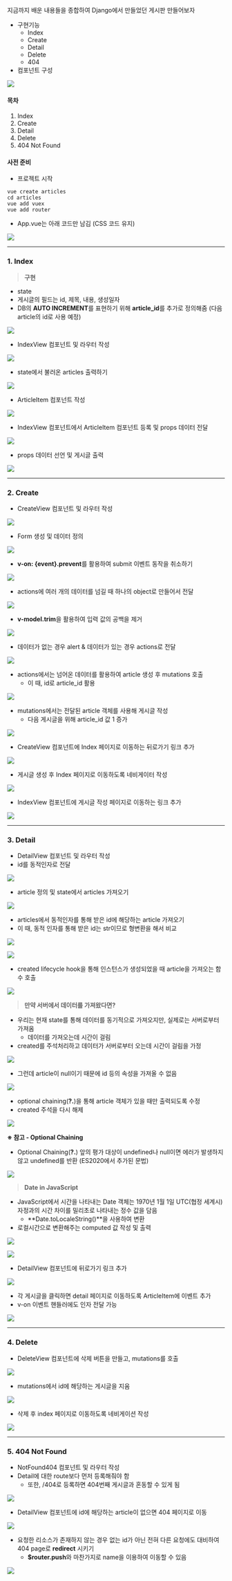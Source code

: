 
지금까지 배운 내용들을 종합하여 Django에서 만들었던 게시판 만들어보자

-   구현기능
    -   Index
    -   Create
    -   Detail
    -   Delete
    -   404
-   컴포넌트 구성

![](https://k.kakaocdn.net/dn/5VVEk/btrQOktbGJ4/8MwXej0Blin0R0vKQql18K/img.png)

#### **목차**

1.  Index
2.  Create
3.  Detail
4.  Delete
5.  404 Not Found

#### **사전 준비**

-   프로젝트 시작

```
vue create articles
cd articles
vue add vuex
vue add router
```

-   App.vue는 아래 코드만 남김 (CSS 코드 유지)

![](https://k.kakaocdn.net/dn/TutAy/btrQN7nme2a/KYDSFSPIvpon4Gv2LF8881/img.png)

---

### **1. Index**

> **구현**

-   state
-   게시글의 필드는 id, 제목, 내용, 생성일자
-   DB의 **AUTO INCREMENT**를 표현하기 위해 **article_id**를 추가로 정의해줌 (다음 article의 id로 사용 예정)

![](https://k.kakaocdn.net/dn/v150k/btrQOzXXrqv/DQxPtLC7y06s0OugszS8ck/img.png)

-   IndexView 컴포넌트 및 라우터 작성

![](https://k.kakaocdn.net/dn/cjYWm6/btrQKhENhxM/OHirSLLvUT268jI6pX68BK/img.png)

-   state에서 불러온 articles 출력하기

![](https://k.kakaocdn.net/dn/bRIfP7/btrQNGQ59EL/vIZXsGYbmNIdmKRhY28fo1/img.png)

-   ArticleItem 컴포넌트 작성

![](https://k.kakaocdn.net/dn/bAs1vh/btrQK79xm3v/mHXv0dqTKIJiZF6CXLMWhk/img.png)

-   IndexView 컴포넌트에서 ArticleItem 컴포넌트 등록 및 props 데이터 전달

![](https://k.kakaocdn.net/dn/bf9bSw/btrQOQ6em6E/jk7XKeeeNOIkqbrmSGHbMK/img.png)

-   props 데이터 선언 및 게시글 출력

![](https://k.kakaocdn.net/dn/o0bMi/btrQKvCMtfw/OL1uya8FxxI14GijVMxPk0/img.png)

---

### **2. Create**

-   CreateView 컴포넌트 및 라우터 작성

![](https://k.kakaocdn.net/dn/dIjwzH/btrQMxAckUP/wScGEBKqKBaCIifO9BidQK/img.png)

-   Form 생성 및 데이터 정의

![](https://k.kakaocdn.net/dn/bGr3wU/btrQN87Fy2k/1wYfr5P8XBdI5jVqc4oCcK/img.png)

-   **v-on: {event}.prevent**를 활용하여 submit 이벤트 동작을 취소하기

![](https://k.kakaocdn.net/dn/bIx4SD/btrQKD8EQRp/oHnyPv7TYk4dA17yOIVR70/img.png)

-   actions에 여러 개의 데이터를 넘길 때 하나의 object로 만들어서 전달

![](https://k.kakaocdn.net/dn/xXVEm/btrQKiwXBiS/s5t6ZvzfWzSszQIt2TlKqk/img.png)

-   **v-model.trim**을 활용하여 입력 값의 공백을 제거

![](https://k.kakaocdn.net/dn/cdmCZy/btrQNJmKusM/1xiwsvqrvfhCBfV5eebXY0/img.png)

-   데이터가 없는 경우 alert & 데이터가 있는 경우 actions로 전달

![](https://k.kakaocdn.net/dn/cBKvk7/btrQKhLCUV3/Dl8f1KTtK1w2lKbWflUgg1/img.png)

-   actions에서는 넘어온 데이터를 활용하여 article 생성 후 mutations 호출
    -   이 때, id로 article_id 활용

![](https://k.kakaocdn.net/dn/bMvOWH/btrQNHvJnUw/RdLXksS0ooa5GKphDqlL40/img.png)

-   mutations에서는 전달된 article 객체를 사용해 게시글 작성
    -   다음 게시글을 위해 article_id 값 1 증가

![](https://k.kakaocdn.net/dn/d338Tl/btrQK1Bsgaz/BQSRXL4A6KyLsNISDw576k/img.png)

-   CreateView 컴포넌트에 Index 페이지로 이동하는 뒤로가기 링크 추가

![](https://k.kakaocdn.net/dn/mOQFG/btrQKvJAK0c/4IJ8PpJ07BaSxd5Ss0rLjk/img.png)

-   게시글 생성 후 Index 페이지로 이동하도록 네비게이터 작성

![](https://k.kakaocdn.net/dn/DgFPR/btrQN7noMg5/2qjTFzPT8KNkyDCI1mwtPK/img.png)

-   IndexView 컴포넌트에 게시글 작성 페이지로 이동하는 링크 추가

![](https://k.kakaocdn.net/dn/Y5qnA/btrQMslgsth/1j3lIDkL4kCMgtOsfPfmL1/img.png)

---

### **3. Detail**

-   DetailView 컴포넌트 및 라우터 작성
-   id를 동적인자로 전달

![](https://k.kakaocdn.net/dn/bmocMe/btrQOnKhmX6/zxAj4zpeLkRQG46nvKHPk1/img.png)

-   article 정의 및 state에서 articles 가져오기

![](https://k.kakaocdn.net/dn/kwOMc/btrQOaj7ieo/8wKeCmnHuKKCVgFSbbowVK/img.png)

-   articles에서 동적인자를 통해 받은 id에 해당하는 article 가져오기
-   이 때, 동적 인자를 통해 받은 id는 str이므로 형변환을 해서 비교

![](https://k.kakaocdn.net/dn/cvnRbt/btrQOjA5JV1/kDD82WKqlh7Srqk5vKc0z1/img.png)

![](https://k.kakaocdn.net/dn/cmZKFn/btrQNH3xDKN/G5Z7HNeWvOMKEicEy54ni1/img.png)

-   created lifecycle hook을 통해 인스턴스가 생성되었을 때 article을 가져오는 함수 호출

![](https://k.kakaocdn.net/dn/cQ3cCQ/btrQOaxD0nM/6FIqK3XX3Wbq5TQEVD1lEk/img.png)

> **만약 서버에서 데이터를 가져왔다면?**

-   우리는 현재 state를 통해 데이터를 동기적으로 가져오지만, 실제로는 서버로부터 가져옴
    -   데이터를 가져오는데 시간이 걸림
-   created를 주석처리하고 데이터가 서버로부터 오는데 시간이 걸림을 가정

![](https://k.kakaocdn.net/dn/lpugw/btrQOSbVwhU/Qjncuk03xmFWzXSmKMHkS1/img.png)

-   그런데 article이 null이기 때문에 id 등의 속성을 가져올 수 없음

![](https://k.kakaocdn.net/dn/lgJqr/btrQK7uVQgL/xCkFkqZP1F9fjBHokXTttk/img.png)

-   optional chaining(**?.**)을 통해 article 객체가 있을 때만 출력되도록 수정
-   created 주석을 다시 해제

![](https://k.kakaocdn.net/dn/Pd1yl/btrQJIvQ1ek/zfPc7TfuLtDkPMLzMEP8s0/img.png)

**※ 참고 - Optional Chaining**

-   Optional Chaining(**?.**) 앞의 평가 대상이 undefined나 null이면 에러가 발생하지 않고 undefined를 반환 (ES2020에서 추가된 문법)

![](https://k.kakaocdn.net/dn/zgW1Y/btrQOBVOaxO/ut8WomYxZD1i9CTL52sSck/img.png)

> **Date in JavaScript**

-   JavaScript에서 시간을 나타내는 Date 객체는 1970년 1월 1일 UTC(협정 세계시) 자정과의 시간 차이를 밀리초로 나타내는 정수 값을 담음
    -   **Date.toLocaleString()**을 사용하여 변환
-   로컬시간으로 변환해주는 computed 값 작성 및 출력

![](https://k.kakaocdn.net/dn/bmyzPi/btrQNIVKvkK/GIxSVEE3X7iqqGLYE4pCu1/img.png)

![](https://k.kakaocdn.net/dn/bQxbbN/btrQOON9xsD/im8Esbn5wluRukVk7vZnL0/img.png)

-   DetailView 컴포넌트에 뒤로가기 링크 추가

![](https://k.kakaocdn.net/dn/puCOG/btrQOnpYXry/wpeFjKOU99tbo7KIcA4yQk/img.png)

-   각 게시글을 클릭하면 detail 페이지로 이동하도록 ArticleItem에 이벤트 추가
-   v-on 이벤트 핸들러에도 인자 전달 가능

![](https://k.kakaocdn.net/dn/dhkxun/btrQOAP8oAL/9kXrJPoXUFwdHF0HEEnJtK/img.png)

---

### **4. Delete**

-   DeleteView 컴포넌트에 삭제 버튼을 만들고, mutations를 호출

![](https://k.kakaocdn.net/dn/EDwul/btrQNHbtfw0/I5GexWmnlC4C4mwC88esgK/img.png)

-   mutations에서 id에 해당하는 게시글을 지움

![](https://k.kakaocdn.net/dn/PUBZf/btrQOOtP2pz/1vLFRKtkuKlFpbgJaDkq9k/img.png)

-   삭제 후 index 페이지로 이동하도록 네비게이션 작성

![](https://k.kakaocdn.net/dn/qefL0/btrQOAii53e/V20JOK3I2AoX0rtuRWuNu1/img.png)

---

### **5. 404 Not Found**

-   NotFound404 컴포넌트 및 라우터 작성
-   Detail에 대한 route보다 먼저 등록해줘야 함
    -   또한, /404로 등록하면 404번째 게시글과 혼동할 수 있게 됨

![](https://k.kakaocdn.net/dn/dgaDIK/btrQOnKi3L5/jSVxQfMNrimKSObqIhuZBK/img.png)

-   DetailView 컴포넌트에 id에 해당하는 article이 없으면 404 페이지로 이동

![](https://k.kakaocdn.net/dn/vBhOo/btrQMylwclG/mX4G2Qe6uUOa54LVJpSf20/img.png)

-   요청한 리소스가 존재하지 않는 경우 없는 id가 아닌 전혀 다른 요청에도 대비하여 404 page로 **redirect** 시키기
    -   **$router.push**와 마찬가지로 name을 이용하여 이동할 수 있음

![](https://k.kakaocdn.net/dn/dpPvow/btrQKbYS72K/4ARKT8WyAm3opMgj6621Z0/img.png)